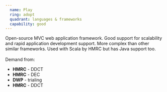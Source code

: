 ```yaml
---
  name: Play
  ring: adopt
  quadrant: languages & frameworks
  capability: good
---
```

Open-source MVC web application framework. Good support for scalability and rapid application development support. More complex than other similar frameworks. Used with Scala by HMRC but has Java support too.
<br/><br/>Demand from: <ul><li><strong>HMRC</strong> - DDCT</li><li><strong>HMRC</strong> - DEC</li><li><strong>DWP</strong> - trialing</li><li><strong>HMRC</strong> - DDCT</li></ul> 
